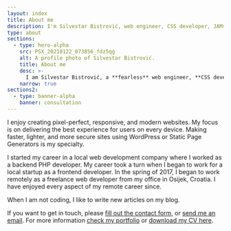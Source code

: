 ```yaml
---
layout: index
title: About me
description: I'm Silvestar Bistrović, web engineer, CSS developer, JAMstack enthusiast, WordPress theme specialist, author of UI Dev Newsletter, and founder of CSS Auditors.
type: about
sections:
  - type: hero-alpha
    src: PSX_20210122_073856_fdz5qg
    alt: A profile photo of Silvestar Bistrović.
    title: About me
    desc: >-
      I am Silvestar Bistrović, a **fearless** web engineer, **CSS developer**, JAMstack enthusiast, WordPress theme specialist, author of the [UI Dev Newsletter](/side-projects/ui-dev-newsletter/), and founder of [CSS Auditors](https://css-auditors.com/).
    narrow: true
sections2:
  - type: banner-alpha
    banner: consultation
---
```


I enjoy creating pixel-perfect, responsive, and modern websites. My focus is on delivering the best experience for users on every device. Making faster, lighter, and more secure sites using WordPress or Static Page Generators is my specialty.

I started my career in a local web development company where I worked as a backend PHP developer. My career took a turn when I began to work for a local startup as a frontend developer. In the spring of 2017, I began to work remotely as a freelance web developer from my office in Osijek, Croatia. I have enjoyed every aspect of my remote career since.

When I am not coding, I like to write new articles on my blog.

If you want to get in touch, please [fill out the contact form](/contact/), or [send me an email](mailto:me@silvestar.codes).
For more information [check my portfolio](/portfolio/) or [download my CV here](/silvestar-bistrovic-cv.pdf).
